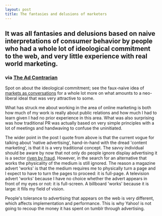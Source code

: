 ```yaml
---
layout: post
title: The fantasies and delusions of marketers
---
```


## It was all fantasies and delusions based on naive interpretations of consumer behavior by people who had a whole lot of ideological commitment to the web, and very little experience with real world marketing.

### via [The Ad Contrarian](http://adcontrarian.blogspot.co.uk/2013/05/native-advertising-traditional.html)

Spot on about the ideological commitment; see the faux-naive idea of [markets as conversations](http://www.cluetrain.com/book/markets.html) for a whole lot more on what amounts to a neo-liberal ideal that was very attractive to some.

What has struck me about working in the area of online marketing is both how much of my work is really about public relations and how much I had to learn given I had no prior experience in this area. What was also surprising was how traditional PR was actually based on very simple principles with a lot of meetings and handwaving to confuse the uninitiated.

The wider point in the post I quote from above is that the current vogue for talking about 'native advertising', hand-in-hand with the dread 'content marketing', is that it is a very traditional concept. The savvy individual should be aware by now that not only do people ignore display advertising it is a sector [riven by fraud](http://www.spider.io/blog/2013/03/chameleon-botnet). However, in the search for an alternative that works the physicality of the medium is still ignored. The reason a magazine advert 'works' is that the medium requires me to physically turn a page and I expect to have to turn the pages to proceed: it is full-page. A television advert 'works' because I have no choice whether the advert appears in front of my eyes or not: it is full-screen. A billboard 'works' because it is large: it fills my field of vision.

People's tolerance to advertising that appears on the web is very different, which affects implementation and performance. This is why Yahoo! is not going to recoup the money it has spent on tumblr through advertising.
